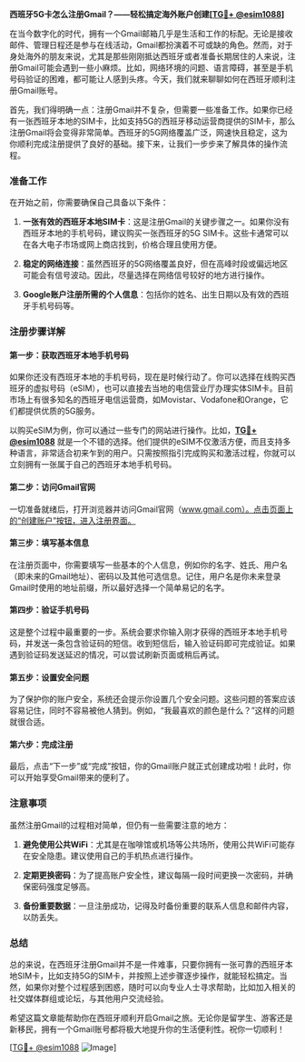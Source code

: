**西班牙5G卡怎么注册Gmail？——轻松搞定海外账户创建[[TG💪+ @esim1088](https://t.me/s/esim1088)]**

在当今数字化的时代，拥有一个Gmail邮箱几乎是生活和工作的标配。无论是接收邮件、管理日程还是参与在线活动，Gmail都扮演着不可或缺的角色。然而，对于身处海外的朋友来说，尤其是那些刚刚抵达西班牙或者准备长期居住的人来说，注册Gmail可能会遇到一些小麻烦。比如，网络环境的问题、语言障碍，甚至是手机号码验证的困难，都可能让人感到头疼。今天，我们就来聊聊如何在西班牙顺利注册Gmail账号。

首先，我们得明确一点：注册Gmail并不复杂，但需要一些准备工作。如果你已经有一张西班牙本地的SIM卡，比如支持5G的西班牙移动运营商提供的SIM卡，那么注册Gmail将会变得非常简单。西班牙的5G网络覆盖广泛，网速快且稳定，这为你顺利完成注册提供了良好的基础。接下来，让我们一步步来了解具体的操作流程。

### 准备工作

在开始之前，你需要确保自己具备以下条件：

1. **一张有效的西班牙本地SIM卡**：这是注册Gmail的关键步骤之一。如果你没有西班牙本地的手机号码，建议购买一张西班牙的5G SIM卡。这些卡通常可以在各大电子市场或网上商店找到，价格合理且使用方便。
   
2. **稳定的网络连接**：虽然西班牙的5G网络覆盖良好，但在高峰时段或偏远地区可能会有信号波动。因此，尽量选择在网络信号较好的地方进行操作。

3. **Google账户注册所需的个人信息**：包括你的姓名、出生日期以及有效的西班牙手机号码等。

### 注册步骤详解

#### 第一步：获取西班牙本地手机号码

如果你还没有西班牙本地的手机号码，现在是时候行动了。你可以选择在线购买西班牙的虚拟号码（eSIM），也可以直接去当地的电信营业厅办理实体SIM卡。目前市场上有很多知名的西班牙电信运营商，如Movistar、Vodafone和Orange，它们都提供优质的5G服务。

以购买eSIM为例，你可以通过一些专门的网站进行操作。比如，**[TG💪+ @esim1088](https://t.me/s/esim1088)** 就是一个不错的选择。他们提供的eSIM不仅激活方便，而且支持多种语言，非常适合初来乍到的用户。只需按照指引完成购买和激活过程，你就可以立刻拥有一张属于自己的西班牙本地手机号码。

#### 第二步：访问Gmail官网

一切准备就绪后，打开浏览器并访问Gmail官网（www.gmail.com）。点击页面上的“创建账户”按钮，进入注册界面。

#### 第三步：填写基本信息

在注册页面中，你需要填写一些基本的个人信息，例如你的名字、姓氏、用户名（即未来的Gmail地址）、密码以及其他可选信息。记住，用户名是你未来登录Gmail时使用的地址前缀，所以最好选择一个简单易记的名字。

#### 第四步：验证手机号码

这是整个过程中最重要的一步。系统会要求你输入刚才获得的西班牙本地手机号码，并发送一条包含验证码的短信。收到短信后，输入验证码即可完成验证。如果遇到验证码发送延迟的情况，可以尝试刷新页面或稍后再试。

#### 第五步：设置安全问题

为了保护你的账户安全，系统还会提示你设置几个安全问题。这些问题的答案应该容易记住，同时不容易被他人猜到。例如，“我最喜欢的颜色是什么？”这样的问题就很合适。

#### 第六步：完成注册

最后，点击“下一步”或“完成”按钮，你的Gmail账户就正式创建成功啦！此时，你可以开始享受Gmail带来的便利了。

### 注意事项

虽然注册Gmail的过程相对简单，但仍有一些需要注意的地方：

1. **避免使用公共WiFi**：尤其是在咖啡馆或机场等公共场所，使用公共WiFi可能存在安全隐患。建议使用自己的手机热点进行操作。

2. **定期更换密码**：为了提高账户安全性，建议每隔一段时间更换一次密码，并确保密码强度足够高。

3. **备份重要数据**：一旦注册成功，记得及时备份重要的联系人信息和邮件内容，以防丢失。

### 总结

总的来说，在西班牙注册Gmail并不是一件难事，只要你拥有一张可靠的西班牙本地SIM卡，比如支持5G的SIM卡，并按照上述步骤逐步操作，就能轻松搞定。当然，如果你对整个过程感到困惑，随时可以向专业人士寻求帮助，比如加入相关的社交媒体群组或论坛，与其他用户交流经验。

希望这篇文章能帮助你在西班牙顺利开启Gmail之旅。无论你是留学生、游客还是新移民，拥有一个Gmail账号都将极大地提升你的生活便利性。祝你一切顺利！

[[TG💪+ @esim1088](https://t.me/s/esim1088) ![Image](https://i.postimg.cc/4NQfJmqS/Snipaste-2025-05-13-00-14-12.png)]